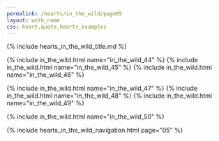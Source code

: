 ```yaml
---
permalink: /hearts/in_the_wild/page05
layout: with_name
css: heart,quote,hearts_examples
---
```


{% include hearts_in_the_wild_title.md %}

{% include in_the_wild.html name="in_the_wild_44" %}
{% include in_the_wild.html name="in_the_wild_45" %}
{% include in_the_wild.html name="in_the_wild_46" %}

{% include in_the_wild.html name="in_the_wild_47" %}
{% include in_the_wild.html name="in_the_wild_48" %}
{% include in_the_wild.html name="in_the_wild_49" %}

{% include in_the_wild.html name="in_the_wild_50" %}


{% include hearts_in_the_wild_navigation.html page="05" %}
